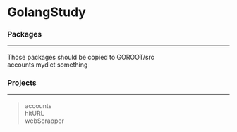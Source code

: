 # GolangStudy

### Packages <hr/>
Those packages should be copied to GOROOT/src <br/>
accounts  mydict  something

### Projects <hr/>
> accounts <br/>
> hitURL    <br/>
> webScrapper   <br/>